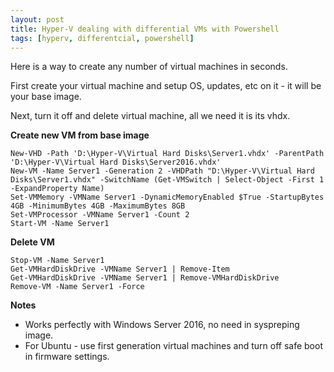 ```yaml
---
layout: post
title: Hyper-V dealing with differential VMs with Powershell
tags: [hyperv, differentcial, powershell]
---
```


Here is a way to create any number of virtual machines in seconds.

First create your virtual machine and setup OS, updates, etc on it - it will be your base image.

Next, turn it off and delete virtual machine, all we need it is its vhdx.

**Create new VM from base image**

    New-VHD -Path 'D:\Hyper-V\Virtual Hard Disks\Server1.vhdx' -ParentPath 'D:\Hyper-V\Virtual Hard Disks\Server2016.vhdx'
    New-VM -Name Server1 -Generation 2 -VHDPath "D:\Hyper-V\Virtual Hard Disks\Server1.vhdx" -SwitchName (Get-VMSwitch | Select-Object -First 1 -ExpandProperty Name)
    Set-VMMemory -VMName Server1 -DynamicMemoryEnabled $True -StartupBytes 4GB -MinimumBytes 4GB -MaximumBytes 8GB
    Set-VMProcessor -VMName Server1 -Count 2
    Start-VM -Name Server1

**Delete VM**

    Stop-VM -Name Server1
    Get-VMHardDiskDrive -VMName Server1 | Remove-Item
    Get-VMHardDiskDrive -VMName Server1 | Remove-VMHardDiskDrive
    Remove-VM -Name Server1 -Force

**Notes**

* Works perfectly with Windows Server 2016, no need in syspreping image.
* For Ubuntu - use first generation virtual machines and turn off safe boot in firmware settings.

